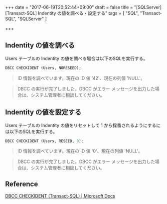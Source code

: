 +++
date = "2017-06-19T20:52:44+09:00"
draft = false
title = "[SQLServer][Transact-SQL] Indentity の値を調べる・設定する"
tags = [
	"SQL",
	"Transact-SQL",
	"SQLServer"
]

+++

## Indentity の値を調べる
Users テーブルの Indentity の値を調べる場合は以下のSQLを実行する。
```sql
DBCC CHECKIDENT (Users, NORESEED);
```

> ID 情報を調べています。現在の ID 値 '42'、現在の列値 'NULL'。

> DBCC の実行が完了しました。DBCC がエラー メッセージを出力した場合は、システム管理者に相談してください。

## Indentity の値を設定する
Users テーブルの Indentity の値をリセットして 1 から採番されるようにするには以下のSQLを実行する。
```sql
DBCC CHECKIDENT (Users, RESEED, 0);
```

> ID 情報を調べています。現在の ID 値 '0'、現在の列値 'NULL'。

> DBCC の実行が完了しました。DBCC がエラー メッセージを出力した場合は、システム管理者に相談してください。

## Reference
[DBCC CHECKIDENT \(Transact\-SQL\) \| Microsoft Docs](https://docs.microsoft.com/en-us/sql/t-sql/database-console-commands/dbcc-checkident-transact-sql)
